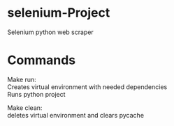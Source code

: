 # selenium-Project  
Selenium python web scraper  
  
# Commands  
Make run:  
Creates virtual environment with needed dependencies  
Runs python project  
  
Make clean:  
deletes virtual environment and clears pycache  
